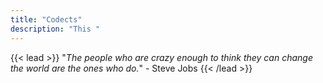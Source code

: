 ```yaml
---
title: "Codects"
description: "This "
---
```


{{< lead >}}
"*The people who are crazy enough to think they can change the world are the ones who do.*" - Steve Jobs
{{< /lead >}}


